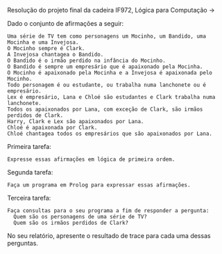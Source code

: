 Resolução do projeto final da cadeira IF972, Lógica para Computação -> 
 
Dado o conjunto de afirmações a seguir:

    Uma série de TV tem como personagens um Mocinho, um Bandido, uma Mocinha e uma Invejosa.
    O Mocinho sempre é Clark.
    A Invejosa chantagea o Bandido.
    O Bandido é o irmão perdido na infância do Mocinho.
    O Bandido é sempre um empresário que é apaixonado pela Mocinha.
    O Mocinho é apaixonado pela Mocinha e a Invejosa é apaixonada pelo Mocinho.
    Todo personagem é ou estudante, ou trabalha numa lanchonete ou é empresário.
    Lex é empresário, Lana e Chloé são estudantes e Clark trabalha numa lanchonete.
    Todos os apaixonados por Lana, com exceção de Clark, são irmãos perdidos de Clark.
    Harry, Clark e Lex são apaixonados por Lana.
    Chloé é apaixonada por Clark.
    Chloé chantagea todos os empresários que são apaixonados por Lana.


Primeira tarefa: 
    
    Expresse essas afirmações em lógica de primeira ordem.

Segunda tarefa: 
    
    Faça um programa em Prolog para expressar essas afirmações.

Terceira tarefa:

    Faça consultas para o seu programa a fim de responder a pergunta:
      Quem são os personagens de uma série de TV?
      Quem são os irmãos perdidos de Clark?

No seu relatório, apresente o resultado de trace para cada uma dessas perguntas.
